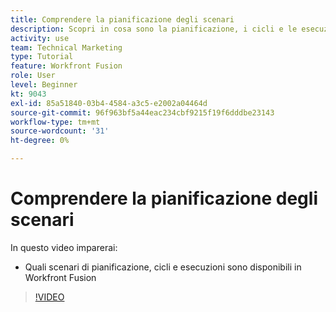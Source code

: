 ```yaml
---
title: Comprendere la pianificazione degli scenari
description: Scopri in cosa sono la pianificazione, i cicli e le esecuzioni degli scenari [!DNL Adobe Workfront Fusion].
activity: use
team: Technical Marketing
type: Tutorial
feature: Workfront Fusion
role: User
level: Beginner
kt: 9043
exl-id: 85a51840-03b4-4584-a3c5-e2002a04464d
source-git-commit: 96f963bf5a44eac234cbf9215f19f6dddbe23143
workflow-type: tm+mt
source-wordcount: '31'
ht-degree: 0%

---
```


# Comprendere la pianificazione degli scenari

In questo video imparerai:

* Quali scenari di pianificazione, cicli e esecuzioni sono disponibili in Workfront Fusion

>[!VIDEO](https://video.tv.adobe.com/v/335284/?quality=12)
